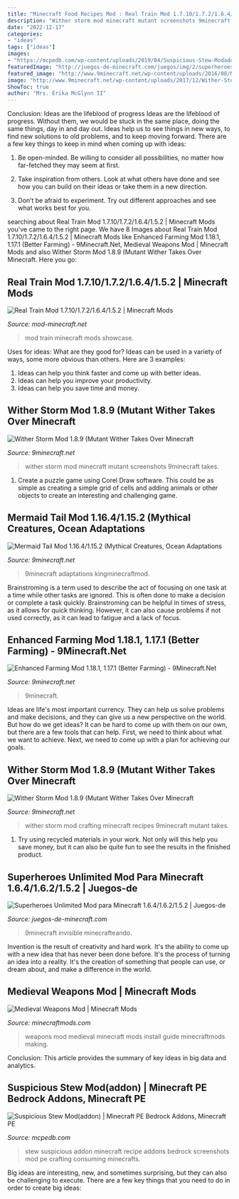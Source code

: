 ```yaml
---
title: "Minecraft Food Recipes Mod : Real Train Mod 1.7.10/1.7.2/1.6.4/1.5.2"
description: "Wither storm mod minecraft mutant screenshots 9minecraft takes"
date: "2022-12-17"
categories:
- "ideas"
tags: ["ideas"]
images:
- "https://mcpedb.com/wp-content/uploads/2019/04/Suspicious-Stew-Modaddon2-1024x594.png"
featuredImage: "http://juegos-de-minecraft.com/juegos/img/2/superheroes-unlimited-mod_craft_12.png"
featured_image: "http://www.9minecraft.net/wp-content/uploads/2016/08/Mermaid-Tail-Mod-Screenshots-7.jpg"
image: "http://www.9minecraft.net/wp-content/uploads/2017/12/Wither-Storm-Mod-Crafting-Recipes-1.jpg"
ShowToc: true
author: "Mrs. Erika McGlynn II"
---
```



Conclusion: Ideas are the lifeblood of progress
Ideas are the lifeblood of progress. Without them, we would be stuck in the same place, doing the same things, day in and day out. Ideas help us to see things in new ways, to find new solutions to old problems, and to keep moving forward.
There are a few key things to keep in mind when coming up with ideas:

1. Be open-minded. Be willing to consider all possibilities, no matter how far-fetched they may seem at first.

2. Take inspiration from others. Look at what others have done and see how you can build on their ideas or take them in a new direction.

3. Don’t be afraid to experiment. Try out different approaches and see what works best for you.

	

		
searching about Real Train Mod 1.7.10/1.7.2/1.6.4/1.5.2 | Minecraft Mods you've came to the right page. We have 8 Images about Real Train Mod 1.7.10/1.7.2/1.6.4/1.5.2 | Minecraft Mods like Enhanced Farming Mod 1.18.1, 1.17.1 (Better Farming) - 9Minecraft.Net, Medieval Weapons Mod | Minecraft Mods and also Wither Storm Mod 1.8.9 (Mutant Wither Takes Over Minecraft. Here you go:
		
    
## Real Train Mod 1.7.10/1.7.2/1.6.4/1.5.2 | Minecraft Mods

<img loading=lazy src="http://img.mod-minecraft.net/Mods/Real-Train-Mod-13.jpg" onerror="this.onerror=null;this.src='https://tse2.mm.bing.net/th?id=OIP.7Sh6lu9l83i4jyTZUC9EyAHaEZ&amp;pid=15.1';" alt="Real Train Mod 1.7.10/1.7.2/1.6.4/1.5.2 | Minecraft Mods">

_Source: mod-minecraft.net_

>mod train minecraft mods showcase. 

	

Uses for ideas: What are they good for?
Ideas can be used in a variety of ways, some more obvious than others. Here are 3 examples:
1. Ideas can help you think faster and come up with better ideas.
2. Ideas can help you improve your productivity.    
3. Ideas can help you save time and money.

    
## Wither Storm Mod 1.8.9 (Mutant Wither Takes Over Minecraft

<img loading=lazy src="http://www.9minecraft.net/wp-content/uploads/2017/12/Wither-Storm-Mod-Screenshots-4.jpg" onerror="this.onerror=null;this.src='https://tse1.mm.bing.net/th?id=OIP.Pp3LZzr77DsMwsVOdl3fBwHaEK&amp;pid=15.1';" alt="Wither Storm Mod 1.8.9 (Mutant Wither Takes Over Minecraft">

_Source: 9minecraft.net_

>wither storm mod minecraft mutant screenshots 9minecraft takes. 

	

1. Create a puzzle game using Corel Draw software. This could be as simple as creating a simple grid of cells and adding animals or other objects to create an interesting and challenging game. 

    
## Mermaid Tail Mod 1.16.4/1.15.2 (Mythical Creatures, Ocean Adaptations

<img loading=lazy src="http://www.9minecraft.net/wp-content/uploads/2016/08/Mermaid-Tail-Mod-Screenshots-7.jpg" onerror="this.onerror=null;this.src='https://tse2.mm.bing.net/th?id=OIP.VzIUPRG0v4J1u6nU5g5mswHaEL&amp;pid=15.1';" alt="Mermaid Tail Mod 1.16.4/1.15.2 (Mythical Creatures, Ocean Adaptations">

_Source: 9minecraft.net_

>9minecraft adaptations kingminecraftmod. 

	

Brainstroming is a term used to describe the act of focusing on one task at a time while other tasks are ignored. This is often done to make a decision or complete a task quickly. Brainstroming can be helpful in times of stress, as it allows for quick thinking. However, it can also cause problems if not used correctly, as it can lead to fatigue and a lack of focus.

    
## Enhanced Farming Mod 1.18.1, 1.17.1 (Better Farming) - 9Minecraft.Net

<img loading=lazy src="https://www.9minecraft.net/wp-content/uploads/2018/02/Enhanced-Farming-Mod-Screenshots-2.png" onerror="this.onerror=null;this.src='https://tse1.mm.bing.net/th?id=OIP.YPw35zNLtrGSho_Ixub2qAHaD7&amp;pid=15.1';" alt="Enhanced Farming Mod 1.18.1, 1.17.1 (Better Farming) - 9Minecraft.Net">

_Source: 9minecraft.net_

>9minecraft. 

	

Ideas are life's most important currency. They can help us solve problems and make decisions, and they can give us a new perspective on the world. But how do we get ideas? It can be hard to come up with them on our own, but there are a few tools that can help. First, we need to think about what we want to achieve. Next, we need to come up with a plan for achieving our goals.

    
## Wither Storm Mod 1.8.9 (Mutant Wither Takes Over Minecraft

<img loading=lazy src="http://www.9minecraft.net/wp-content/uploads/2017/12/Wither-Storm-Mod-Crafting-Recipes-1.jpg" onerror="this.onerror=null;this.src='https://tse1.mm.bing.net/th?id=OIP.wVfI4ceCe5V0P62oCUItQQHaDg&amp;pid=15.1';" alt="Wither Storm Mod 1.8.9 (Mutant Wither Takes Over Minecraft">

_Source: 9minecraft.net_

>wither storm mod crafting minecraft recipes 9minecraft mutant takes. 

	

1) Try using recycled materials in your work. Not only will this help you save money, but it can also be quite fun to see the results in the finished product.

    
## Superheroes Unlimited Mod Para Minecraft 1.6.4/1.6.2/1.5.2 | Juegos-de

<img loading=lazy src="http://juegos-de-minecraft.com/juegos/img/2/superheroes-unlimited-mod_craft_12.png" onerror="this.onerror=null;this.src='https://tse3.mm.bing.net/th?id=OIP.ZIQ9Re3e5lcj7nZN30lGvgHaHa&amp;pid=15.1';" alt="Superheroes Unlimited Mod para Minecraft 1.6.4/1.6.2/1.5.2 | Juegos-de">

_Source: juegos-de-minecraft.com_

>9minecraft invisible minecrafteando. 

	

Invention is the result of creativity and hard work. It's the ability to come up with a new idea that has never been done before. It's the process of turning an idea into a reality. It's the creation of something that people can use, or dream about, and make a difference in the world.

    
## Medieval Weapons Mod | Minecraft Mods

<img loading=lazy src="http://www.minecraftmods.com/wp-content/uploads/2013/08/making-zennite2-1024x576.png" onerror="this.onerror=null;this.src='https://tse2.mm.bing.net/th?id=OIP.ChdJgRTgTCkRAWrK_dST7AHaEK&amp;pid=15.1';" alt="Medieval Weapons Mod | Minecraft Mods">

_Source: minecraftmods.com_

>weapons mod medieval minecraft mods install guide minecraftmods making. 

	

Conclusion:
This article provides the summary of key ideas in big data and analytics.

    
## Suspicious Stew Mod(addon) | Minecraft PE Bedrock Addons, Minecraft PE

<img loading=lazy src="https://mcpedb.com/wp-content/uploads/2019/04/Suspicious-Stew-Modaddon2-1024x594.png" onerror="this.onerror=null;this.src='https://tse4.mm.bing.net/th?id=OIP.MhmBrbH6blUsweBNYfMzwgHaES&amp;pid=15.1';" alt="Suspicious Stew Mod(addon) | Minecraft PE Bedrock Addons, Minecraft PE">

_Source: mcpedb.com_

>stew suspicious addon minecraft recipe addons bedrock screenshots mod pe crafting consuming minecrafts. 

	

Big ideas are interesting, new, and sometimes surprising, but they can also be challenging to execute. There are a few key things that you need to do in order to create big ideas:

